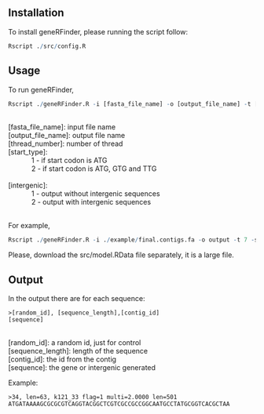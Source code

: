## Installation

To install geneRFinder, please running the script follow:
``` R
Rscript ./src/config.R
```

## Usage

To run geneRFinder, 
``` R
Rscript ./geneRFinder.R -i [fasta_file_name] -o [output_file_name] -t [thread_number] -s [start_type] -n [intergenic]
``` 

<br />
[fasta_file_name]: input file name

<br />
[output_file_name]: output file name

<br />
[thread_number]: number of thread

<br />
[start_type]: <br />
&nbsp;&nbsp;&nbsp;&nbsp;&nbsp;&nbsp;&nbsp;&nbsp;&nbsp;&nbsp;&nbsp;&nbsp;1 - if start codon is ATG <br />
&nbsp;&nbsp;&nbsp;&nbsp;&nbsp;&nbsp;&nbsp;&nbsp;&nbsp;&nbsp;&nbsp;&nbsp;2 - if start codon is ATG, GTG and TTG <br />

<br />
[intergenic]: <br />
&nbsp;&nbsp;&nbsp;&nbsp;&nbsp;&nbsp;&nbsp;&nbsp;&nbsp;&nbsp;&nbsp;&nbsp;1 - output without intergenic sequences <br />
&nbsp;&nbsp;&nbsp;&nbsp;&nbsp;&nbsp;&nbsp;&nbsp;&nbsp;&nbsp;&nbsp;&nbsp;2 - output with intergenic sequences <br />
<br />

For example,

``` R
Rscript ./geneRFinder.R -i ./example/final.contigs.fa -o output -t 7 -s 1 -n 1
``` 

Please, download the src/model.RData file separately, it is a large file.


## Output

In the output there are for each sequence:
```
>[random_id], [sequence_length],[contig_id]
[sequence]
```
<br />
[random_id]: a random id, just for control

<br />
[sequence_length]: length of the sequence

<br />
[contig_id]: the id from the contig 

<br />
[sequence]: the gene or intergenic generated

<br />

Example:
```
>34, len=63, k121_33 flag=1 multi=2.0000 len=501
ATGATAAAAGCGCGCGTCAGGTACGGCTCGTCGCCGCCGGCAATGCCTATGCGGTCACGCTAA
```
